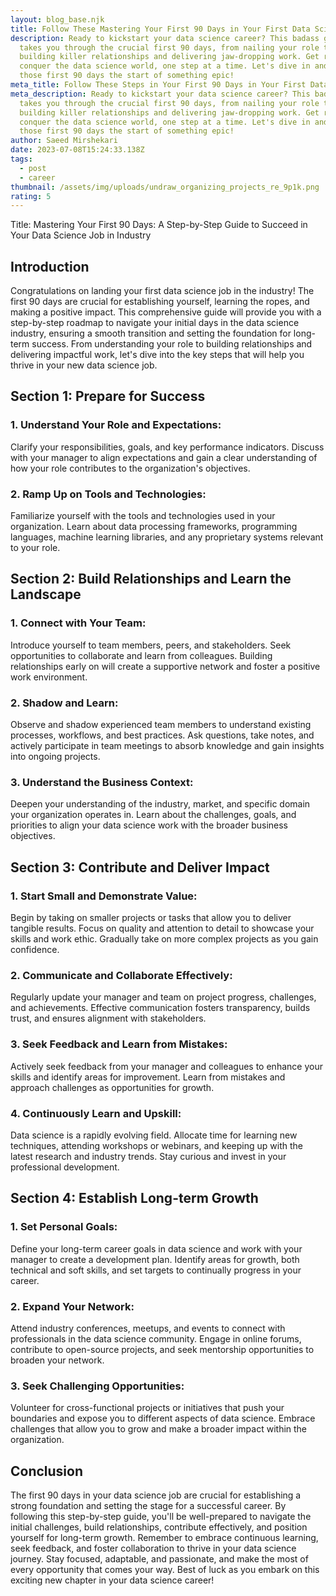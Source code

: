 ```yaml
---
layout: blog_base.njk
title: Follow These Mastering Your First 90 Days in Your First Data Science Job
description: Ready to kickstart your data science career? This badass guide
  takes you through the crucial first 90 days, from nailing your role to
  building killer relationships and delivering jaw-dropping work. Get ready to
  conquer the data science world, one step at a time. Let's dive in and make
  those first 90 days the start of something epic!
meta_title: Follow These Steps in Your First 90 Days in Your First Data Science Job
meta_description: Ready to kickstart your data science career? This badass guide
  takes you through the crucial first 90 days, from nailing your role to
  building killer relationships and delivering jaw-dropping work. Get ready to
  conquer the data science world, one step at a time. Let's dive in and make
  those first 90 days the start of something epic!
author: Saeed Mirshekari
date: 2023-07-08T15:24:33.138Z
tags:
  - post
  - career
thumbnail: /assets/img/uploads/undraw_organizing_projects_re_9p1k.png
rating: 5
---
```

Title: Mastering Your First 90 Days: A Step-by-Step Guide to Succeed in Your Data Science Job in Industry

<h2>Introduction</h2>
Congratulations on landing your first data science job in the industry! The first 90 days are crucial for establishing yourself, learning the ropes, and making a positive impact. This comprehensive guide will provide you with a step-by-step roadmap to navigate your initial days in the data science industry, ensuring a smooth transition and setting the foundation for long-term success. From understanding your role to building relationships and delivering impactful work, let's dive into the key steps that will help you thrive in your new data science job.

<h2>Section 1: Prepare for Success</h2>
<h3>1. Understand Your Role and Expectations:</h3> Clarify your responsibilities, goals, and key performance indicators. Discuss with your manager to align expectations and gain a clear understanding of how your role contributes to the organization's objectives.

<h3>2. Ramp Up on Tools and Technologies:</h3> Familiarize yourself with the tools and technologies used in your organization. Learn about data processing frameworks, programming languages, machine learning libraries, and any proprietary systems relevant to your role.

<h2>Section 2: Build Relationships and Learn the Landscape</h2>
<h3>1. Connect with Your Team:</h3> Introduce yourself to team members, peers, and stakeholders. Seek opportunities to collaborate and learn from colleagues. Building relationships early on will create a supportive network and foster a positive work environment.

<h3>2. Shadow and Learn:</h3> Observe and shadow experienced team members to understand existing processes, workflows, and best practices. Ask questions, take notes, and actively participate in team meetings to absorb knowledge and gain insights into ongoing projects.

<h3>3. Understand the Business Context:</h3> Deepen your understanding of the industry, market, and specific domain your organization operates in. Learn about the challenges, goals, and priorities to align your data science work with the broader business objectives.

<h2>Section 3: Contribute and Deliver Impact</h2>
<h3>1. Start Small and Demonstrate Value:</h3> Begin by taking on smaller projects or tasks that allow you to deliver tangible results. Focus on quality and attention to detail to showcase your skills and work ethic. Gradually take on more complex projects as you gain confidence.

<h3>2. Communicate and Collaborate Effectively:</h3> Regularly update your manager and team on project progress, challenges, and achievements. Effective communication fosters transparency, builds trust, and ensures alignment with stakeholders.

<h3>3. Seek Feedback and Learn from Mistakes:</h3> Actively seek feedback from your manager and colleagues to enhance your skills and identify areas for improvement. Learn from mistakes and approach challenges as opportunities for growth.

<h3>4. Continuously Learn and Upskill:</h3> Data science is a rapidly evolving field. Allocate time for learning new techniques, attending workshops or webinars, and keeping up with the latest research and industry trends. Stay curious and invest in your professional development.

<h2>Section 4: Establish Long-term Growth</h2>
<h3>1. Set Personal Goals:</h3> Define your long-term career goals in data science and work with your manager to create a development plan. Identify areas for growth, both technical and soft skills, and set targets to continually progress in your career.

<h3>2. Expand Your Network:</h3> Attend industry conferences, meetups, and events to connect with professionals in the data science community. Engage in online forums, contribute to open-source projects, and seek mentorship opportunities to broaden your network.

<h3>3. Seek Challenging Opportunities:</h3> Volunteer for cross-functional projects or initiatives that push your boundaries and expose you to different aspects of data science. Embrace challenges that allow you to grow and make a broader impact within the organization.

<h2>Conclusion</h2>
The first 90 days in your data science job are crucial for establishing a strong foundation and setting the stage for a successful career. By following this step-by-step guide, you'll be well-prepared to navigate the initial challenges, build relationships, contribute effectively, and position yourself for long-term growth. Remember to embrace continuous learning, seek feedback, and foster collaboration to thrive in your data science journey. Stay focused, adaptable, and passionate, and make the most of every opportunity that comes your way. Best of luck as you embark on this exciting new chapter in your data science career!